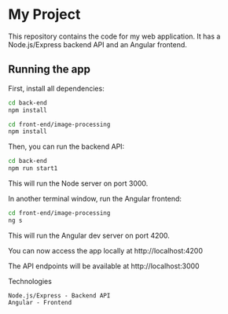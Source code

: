 # My Project
This repository contains the code for my web application. It has a Node.js/Express backend API and an Angular frontend.

## Running the app
First, install all dependencies:

```bash 
cd back-end
npm install

cd front-end/image-processing
npm install
```

Then, you can run the backend API:

```bash 
cd back-end
npm run start1
```

This will run the Node server on port 3000.

In another terminal window, run the Angular frontend:

```bash 
cd front-end/image-processing
ng s
```

This will run the Angular dev server on port 4200.

You can now access the app locally at http://localhost:4200

The API endpoints will be available at http://localhost:3000

Technologies
```agsl
Node.js/Express - Backend API
Angular - Frontend
```